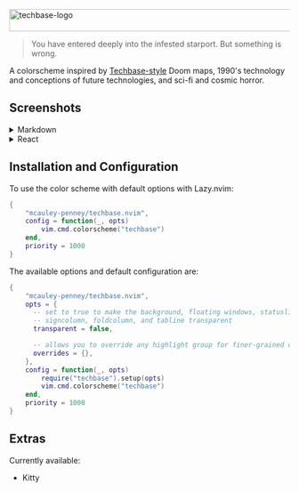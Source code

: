 <img width="535" height="40" alt="techbase-logo" src="https://github.com/user-attachments/assets/5d027d2f-e29e-4193-943c-6cc1ffbf3221" />

> You have entered deeply into the infested starport. But something is wrong.

A colorscheme inspired by [Techbase-style](https://doomwiki.org/wiki/Techbase_map) Doom maps, 1990's technology and conceptions of future technologies, and sci-fi and cosmic horror.

## Screenshots

<details>
<summary>Markdown</summary>

<img width="2370" height="1673" alt="techbase-markdown" src="https://github.com/user-attachments/assets/98cfec31-039b-4916-a661-8cd5ca451601" />

</details>

<details>
<summary>React</summary>

<img width="2242" height="1690" alt="techbase-react" src="https://github.com/user-attachments/assets/cd31475d-8719-4f48-8e24-8b8dc7cba51e" />

</details>

## Installation and Configuration

To use the color scheme with default options with Lazy.nvim:

```lua
{
    "mcauley-penney/techbase.nvim",
    config = function(_, opts)
        vim.cmd.colorscheme("techbase")
    end,
    priority = 1000
}
```

The available options and default configuration are:

```lua
{
    "mcauley-penney/techbase.nvim",
    opts = {
      -- set to true to make the background, floating windows, statusline,
      -- signcolumn, foldcolumn, and tabline transparent
      transparent = false,

      -- allows you to override any highlight group for finer-grained control
      overrides = {},
    },
    config = function(_, opts)
        require("techbase").setup(opts)
        vim.cmd.colorscheme("techbase")
    end,
    priority = 1000
}
```

## Extras

Currently available:

- Kitty
